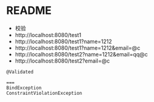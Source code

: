 # README

- 校验
- http://localhost:8080/test1
- http://localhost:8080/test1?name=1212
- http://localhost:8080/test1?name=1212&email=@c
- http://localhost:8080/test2?name=1212&email=qq@c
- http://localhost:8080/test2?email=@c

```
@Validated

===
BindException
ConstraintViolationException
```
